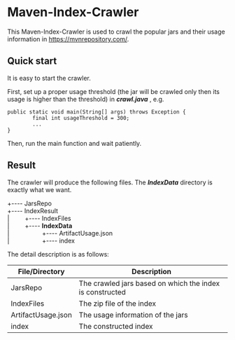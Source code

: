 # Maven-Index-Crawler
This Maven-Index-Crawler is used to crawl the popular jars and their usage information in https://mvnrepository.com/.

## Quick start

It is easy to start the crawler. 

First, set up a proper usage threshold (the jar will be crawled only then its usage is higher than the threshold) in ***crawl.java*** , e.g.
```
public static void main(String[] args) throws Exception {
        final int usageThreshold = 300;
        ...
}
```

Then, run the main function and wait patiently.

## Result
The crawler will produce the following files. The ***IndexData*** directory is exactly what we want.

+---- JarsRepo <br>
+---- IndexResult <br>
| &nbsp; &nbsp; &nbsp; &nbsp; +---- IndexFiles <br>
| &nbsp; &nbsp; &nbsp; &nbsp; +---- **IndexData** <br>
| &nbsp; &nbsp; &nbsp; &nbsp; &nbsp; &nbsp; &nbsp; &nbsp; &nbsp; +---- ArtifactUsage.json <br>
| &nbsp; &nbsp; &nbsp; &nbsp; &nbsp; &nbsp; &nbsp; &nbsp; &nbsp; +---- index <br>


The detail description is as follows:

| File/Directory   | Description  |
|  ----  | ----  |
| JarsRepo  | The crawled jars based on which the index is constructed |
| IndexFiles  | The zip file of the index |
| ArtifactUsage.json  | The usage information of the jars |
| index  | The constructed index |
